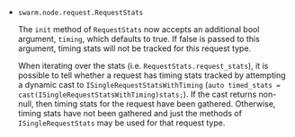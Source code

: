 * `swarm.node.request.RequestStats`

  The `init` method of `RequestStats` now accepts an additional bool argument,
  `timing`, which defaults to true. If false is passed to this argument, timing
  stats will not be tracked for this request type.

  When iterating over the stats (i.e. `RequestStats.request_stats`), it is
  possible to tell whether a request has timing stats tracked by attempting a
  dynamic cast to `ISingleRequestStatsWithTiming`
  (`auto timed_stats = cast(ISingleRequestStatsWithTiming)stats;`). If the cast
  returns non-null, then timing stats for the request have been gathered.
  Otherwise, timing stats have not been gathered and just the methods of
  `ISingleRequestStats` may be used for that request type.

